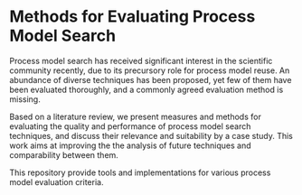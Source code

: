 Methods for Evaluating Process Model Search
==========

Process model search has received significant interest in the scientific community recently, due to its precursory role for process model reuse. An abundance of diverse techniques has been proposed, yet few of them have been evaluated thoroughly, and a commonly agreed evaluation method is missing.

Based on a literature review, we present measures and methods for evaluating the quality and performance of process model search techniques, and discuss their relevance and suitability by a case study. This work aims at improving the the analysis of future techniques and comparability between them.

This repository provide tools and implementations for various process model evaluation criteria.
